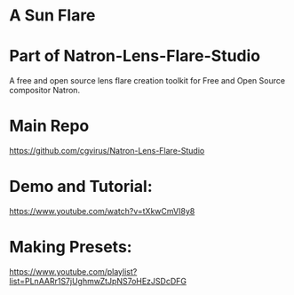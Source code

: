 # A Sun Flare

# Part of Natron-Lens-Flare-Studio
A free and open source lens flare creation toolkit for Free and Open Source compositor Natron.
# Main Repo
https://github.com/cgvirus/Natron-Lens-Flare-Studio
# Demo and Tutorial:
https://www.youtube.com/watch?v=tXkwCmVI8y8
# Making Presets:
https://www.youtube.com/playlist?list=PLnAARr1S7jUghmwZtJpNS7oHEzJSDcDFG
